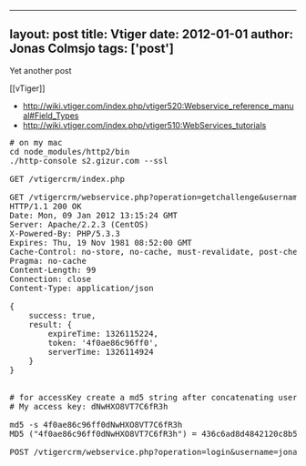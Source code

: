 
---
layout: post
title: Vtiger
date: 2012-01-01
author: Jonas Colmsjo
tags: ['post']
---

Yet another post





[[vTiger]]


* http://wiki.vtiger.com/index.php/vtiger520:Webservice_reference_manual#Field_Types
* http://wiki.vtiger.com/index.php/vtiger510:WebServices_tutorials


<pre>
# on my mac
cd node_modules/http2/bin
./http-console s2.gizur.com --ssl

GET /vtigercrm/index.php

GET /vtigercrm/webservice.php?operation=getchallenge&username=jonas
HTTP/1.1 200 OK
Date: Mon, 09 Jan 2012 13:15:24 GMT
Server: Apache/2.2.3 (CentOS)
X-Powered-By: PHP/5.3.3
Expires: Thu, 19 Nov 1981 08:52:00 GMT
Cache-Control: no-store, no-cache, must-revalidate, post-check=0, pre-check=0
Pragma: no-cache
Content-Length: 99
Connection: close
Content-Type: application/json

{
    success: true,
    result: {
        expireTime: 1326115224,
        token: '4f0ae86c96ff0',
        serverTime: 1326114924
    }
}


# for accessKey create a md5 string after concatenating user accesskey from my preference page and the challenge token obtained from get challenge result
# My access key: dNwHXO8VT7C6fR3h

md5 -s 4f0ae86c96ff0dNwHXO8VT7C6fR3h
MD5 ("4f0ae86c96ff0dNwHXO8VT7C6fR3h") = 436c6ad8d4842120c8b5d3dbcba8b405

POST /vtigercrm/webservice.php?operation=login&username=jonas&accessKey=436c6ad8d4842120c8b5d3dbcba8b405



</pre>
